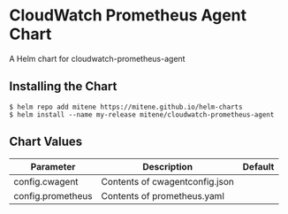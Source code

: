 CloudWatch Prometheus Agent Chart
======
A Helm chart for cloudwatch-prometheus-agent

## Installing the Chart

```console
$ helm repo add mitene https://mitene.github.io/helm-charts
$ helm install --name my-release mitene/cloudwatch-prometheus-agent
```

## Chart Values

| Parameter | Description | Default |
|-----|------|---------|
| config.cwagent    | Contents of cwagentconfig.json | |
| config.prometheus | Contents of prometheus.yaml | |
